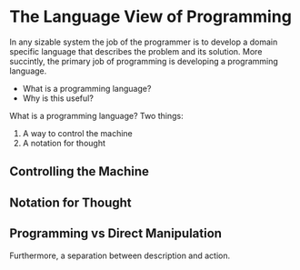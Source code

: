 # The Language View of Programming

In any sizable system the job of the programmer is to develop a domain specific language that describes the problem and its solution. More succintly, the primary job of programming is developing a programming language.

- What is a programming language?
- Why is this useful?

What is a programming language? Two things:

1. A way to control the machine
2. A notation for thought


## Controlling the Machine


## Notation for Thought


## Programming vs Direct Manipulation

Furthermore, a separation between description and action.
